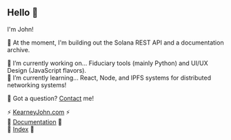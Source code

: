 ## Hello 👋

I'm John! 

💫 At the moment, I'm building out the Solana REST API and a documentation archive.

🔭 I’m currently working on... Fiduciary tools (mainly Python) and UI/UX Design (JavaScript flavors).   
🌱 I’m currently learning... React, Node, and IPFS systems for distributed networking systems!

💬 Got a question? [Contact](https://kearneyjohn.com/contact) me!

⚡ [KearneyJohn.com](https://kearneyjohn.com) ⚡   
🔮 [Documentation](https://docs.kearneyjohn.com) 🔮  
📄 [Index](https://docs.kearneyjohn.com/docs/documentation) 📄    

